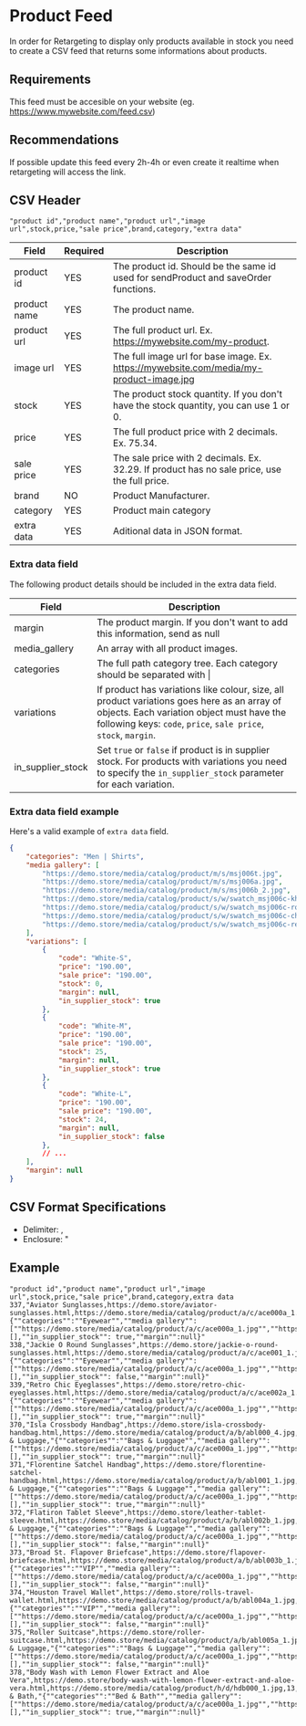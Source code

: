# Product Feed

In order for Retargeting to display only products available in stock you need to create a CSV feed that returns some informations about products.

## Requirements

This feed must be accesible on your website (eg. https://www.mywebsite.com/feed.csv)

## Recommendations

If possible update this feed every 2h-4h or even create it realtime when retargeting will access the link.

## CSV Header

```csv
"product id","product name","product url","image url",stock,price,"sale price",brand,category,"extra data"
```

|Field|Required|Description|
|---	|---	|---	|
|product id| YES | The product id. Should be the same id used for sendProduct and saveOrder functions.|
|product name| YES | The product name.|
|product url| YES |The full product url. Ex. https://mywebsite.com/my-product.|
|image url| YES | The full image url for base image. Ex. https://mywebsite.com/media/my-product-image.jpg|
|stock| YES|The product stock quantity. If you don't have the stock quantity, you can use 1 or 0.|
|price| YES |The full product price with 2 decimals. Ex. 75.34.|
|sale price| YES |The sale price with 2 decimals. Ex. 32.29. If product has no sale price, use the full price.|
|brand| NO | Product Manufacturer.|
|category| YES |Product main category|
|extra data|YES| Aditional data in JSON format.|

### Extra data field

The following product details should be included in the extra data field.

|Field|Description|
|---	|---	|
|margin| The product margin. If you don't want to add this information, send as null |
|media_gallery| An array with all product images.|
|categories| The full path category tree. Each category should be separated with \| |
|variations| If product has variations like colour, size, all product variations goes here as an array of objects. Each variation object must have the following keys: `code`, `price`, `sale price`, `stock`, `margin`.|
|in_supplier_stock| Set `true` or `false` if product is in supplier stock. For products with variations you need to specify the `in_supplier_stock` parameter for each variation. |


### Extra data field example

Here's a valid example of `extra data` field.

```json
{
    "categories": "Men | Shirts",
    "media gallery": [
        "https://demo.store/media/catalog/product/m/s/msj006t.jpg",
        "https://demo.store/media/catalog/product/m/s/msj006a.jpg",
        "https://demo.store/media/catalog/product/m/s/msj006b_2.jpg",
        "https://demo.store/media/catalog/product/s/w/swatch_msj006c-khaki.png",
        "https://demo.store/media/catalog/product/s/w/swatch_msj006c-royal-blue.png",
        "https://demo.store/media/catalog/product/s/w/swatch_msj006c-charcoal.png",
        "https://demo.store/media/catalog/product/s/w/swatch_msj006c-red.png"
    ],
    "variations": [
        {
            "code": "White-S",
            "price": "190.00",
            "sale price": "190.00",
            "stock": 0,
            "margin": null,
            "in_supplier_stock": true
        },
        {
            "code": "White-M",
            "price": "190.00",
            "sale price": "190.00",
            "stock": 25,
            "margin": null,
            "in_supplier_stock": true
        },
        {
            "code": "White-L",
            "price": "190.00",
            "sale price": "190.00",
            "stock": 24,
            "margin": null,
            "in_supplier_stock": false
        },
        // ...
    ],
    "margin": null
}
```

## CSV Format Specifications

* Delimiter: , 
* Enclosure: "

## Example

```csv
"product id","product name","product url","image url",stock,price,"sale price",brand,category,extra data
337,"Aviator Sunglasses,https://demo.store/aviator-sunglasses.html,https://demo.store/media/catalog/product/a/c/ace000a_1.jpg,7,295.00,295.00,,Eyewear,"{""categories"":""Eyewear"",""media gallery"":[""https://demo.store/media/catalog/product/a/c/ace000a_1.jpg"",""https://demo.store/media/catalog/product/a/c/ace000b_1.jpg""],""variations"":[],""in_supplier_stock"": true,""margin"":null}"
338,"Jackie O Round Sunglasses",https://demo.store/jackie-o-round-sunglasses.html,https://demo.store/media/catalog/product/a/c/ace001_1.jpg,19,295.00,295.00,,Eyewear,"{""categories"":""Eyewear"",""media gallery"":[""https://demo.store/media/catalog/product/a/c/ace000a_1.jpg"",""https://demo.store/media/catalog/product/a/c/ace000b_1.jpg""],""variations"":[],""in_supplier_stock"": false,""margin"":null}"
339,"Retro Chic Eyeglasses",https://demo.store/retro-chic-eyeglasses.html,https://demo.store/media/catalog/product/a/c/ace002a_1.jpg,25,295.00,295.00,,Eyewear,"{""categories"":""Eyewear"",""media gallery"":[""https://demo.store/media/catalog/product/a/c/ace000a_1.jpg"",""https://demo.store/media/catalog/product/a/c/ace000b_1.jpg"",""https://demo.store/media/catalog/product/a/c/ace002a_1.jpg"",""https://demo.store/media/catalog/product/a/c/ace002b_1.jpg""],""variations"":[],""in_supplier_stock"": true,""margin"":null}"
370,"Isla Crossbody Handbag",https://demo.store/isla-crossbody-handbag.html,https://demo.store/media/catalog/product/a/b/abl000_4.jpg,13,290.00,290.00,,Bags & Luggage,"{""categories"":""Bags & Luggage"",""media gallery"":[""https://demo.store/media/catalog/product/a/c/ace000a_1.jpg"",""https://demo.store/media/catalog/product/a/c/ace000b_1.jpg"",""https://demo.store/media/catalog/product/a/c/ace002a_1.jpg"",""https://demo.store/media/catalog/product/a/c/ace002b_1.jpg""],""variations"":[],""in_supplier_stock"": true,""margin"":null}"
371,"Florentine Satchel Handbag",https://demo.store/florentine-satchel-handbag.html,https://demo.store/media/catalog/product/a/b/abl001_1.jpg,0,625.00,625.00,,Bags & Luggage,"{""categories"":""Bags & Luggage"",""media gallery"":[""https://demo.store/media/catalog/product/a/c/ace000a_1.jpg"",""https://demo.store/media/catalog/product/a/c/ace000b_1.jpg"",""https://demo.store/media/catalog/product/a/c/ace002a_1.jpg"",""https://demo.store/media/catalog/product/a/c/ace002b_1.jpg""],""variations"":[],""in_supplier_stock"": true,""margin"":null}"
372,"Flatiron Tablet Sleeve",https://demo.store/leather-tablet-sleeve.html,https://demo.store/media/catalog/product/a/b/abl002b_1.jpg,23,150.00,150.00,,Bags & Luggage,"{""categories"":""Bags & Luggage"",""media gallery"":[""https://demo.store/media/catalog/product/a/c/ace000a_1.jpg"",""https://demo.store/media/catalog/product/a/c/ace000b_1.jpg"",""https://demo.store/media/catalog/product/a/c/ace002a_1.jpg"",""https://demo.store/media/catalog/product/a/c/ace002b_1.jpg"",""https://demo.store/media/catalog/product/a/b/abl002b_1.jpg"",""https://demo.store/media/catalog/product/a/b/abl002a_1.jpg""],""variations"":[],""in_supplier_stock"": false,""margin"":null}"
373,"Broad St. Flapover Briefcase",https://demo.store/flapover-briefcase.html,https://demo.store/media/catalog/product/a/b/abl003b_1.jpg,24,570.00,400.00,,VIP,"{""categories"":""VIP"",""media gallery"":[""https://demo.store/media/catalog/product/a/c/ace000a_1.jpg"",""https://demo.store/media/catalog/product/a/c/ace000b_1.jpg"",""https://demo.store/media/catalog/product/a/c/ace002a_1.jpg"",""https://demo.store/media/catalog/product/a/c/ace002b_1.jpg"",""https://demo.store/media/catalog/product/a/b/abl002b_1.jpg"",""https://demo.store/media/catalog/product/a/b/abl002a_1.jpg"",""https://demo.store/media/catalog/product/a/b/abl003a_1.jpg"",""https://demo.store/media/catalog/product/a/b/abl003b_1.jpg""],""variations"":[],""in_supplier_stock"": false,""margin"":null}"
374,"Houston Travel Wallet",https://demo.store/rolls-travel-wallet.html,https://demo.store/media/catalog/product/a/b/abl004a_1.jpg,18,210.00,150.00,,VIP,"{""categories"":""VIP"",""media gallery"":[""https://demo.store/media/catalog/product/a/c/ace000a_1.jpg"",""https://demo.store/media/catalog/product/a/c/ace000b_1.jpg"",""https://demo.store/media/catalog/product/a/c/ace002a_1.jpg"",""https://demo.store/media/catalog/product/a/c/ace002b_1.jpg"",""https://demo.store/media/catalog/product/a/b/abl002b_1.jpg"",""https://demo.store/media/catalog/product/a/b/abl002a_1.jpg"",""https://demo.store/media/catalog/product/a/b/abl003a_1.jpg"",""https://demo.store/media/catalog/product/a/b/abl003b_1.jpg"",""https://demo.store/media/catalog/product/a/b/abl004a_1.jpg"",""https://demo.store/media/catalog/product/a/b/abl004b_1.jpg""],""variations"":[],""in_supplier_stock"": false,""margin"":null}"
375,"Roller Suitcase",https://demo.store/roller-suitcase.html,https://demo.store/media/catalog/product/a/b/abl005a_1.jpg,15,650.00,650.00,,Bags & Luggage,"{""categories"":""Bags & Luggage"",""media gallery"":[""https://demo.store/media/catalog/product/a/c/ace000a_1.jpg"",""https://demo.store/media/catalog/product/a/c/ace000b_1.jpg"",""https://demo.store/media/catalog/product/a/c/ace002a_1.jpg"",""https://demo.store/media/catalog/product/a/c/ace002b_1.jpg"",""https://demo.store/media/catalog/product/a/b/abl002b_1.jpg"",""https://demo.store/media/catalog/product/a/b/abl002a_1.jpg"",""https://demo.store/media/catalog/product/a/b/abl003a_1.jpg"",""https://demo.store/media/catalog/product/a/b/abl003b_1.jpg"",""https://demo.store/media/catalog/product/a/b/abl004a_1.jpg"",""https://demo.store/media/catalog/product/a/b/abl004b_1.jpg"",""https://demo.store/media/catalog/product/a/b/abl005a_1.jpg"",""https://demo.store/media/catalog/product/a/b/abl005b_1.jpg""],""variations"":[],""in_supplier_stock"": false,""margin"":null}"
378,"Body Wash with Lemon Flower Extract and Aloe Vera",https://demo.store/body-wash-with-lemon-flower-extract-and-aloe-vera.html,https://demo.store/media/catalog/product/h/d/hdb000_1.jpg,13,28.00,26.04,,Bed & Bath,"{""categories"":""Bed & Bath"",""media gallery"":[""https://demo.store/media/catalog/product/a/c/ace000a_1.jpg"",""https://demo.store/media/catalog/product/a/c/ace000b_1.jpg"",""https://demo.store/media/catalog/product/a/c/ace002a_1.jpg"",""https://demo.store/media/catalog/product/a/c/ace002b_1.jpg"",""https://demo.store/media/catalog/product/a/b/abl002b_1.jpg"",""https://demo.store/media/catalog/product/a/b/abl002a_1.jpg"",""https://demo.store/media/catalog/product/a/b/abl003a_1.jpg"",""https://demo.store/media/catalog/product/a/b/abl003b_1.jpg"",""https://demo.store/media/catalog/product/a/b/abl004a_1.jpg"",""https://demo.store/media/catalog/product/a/b/abl004b_1.jpg"",""https://demo.store/media/catalog/product/a/b/abl005a_1.jpg"",""https://demo.store/media/catalog/product/a/b/abl005b_1.jpg""],""variations"":[],""in_supplier_stock"": true,""margin"":null}"
```

